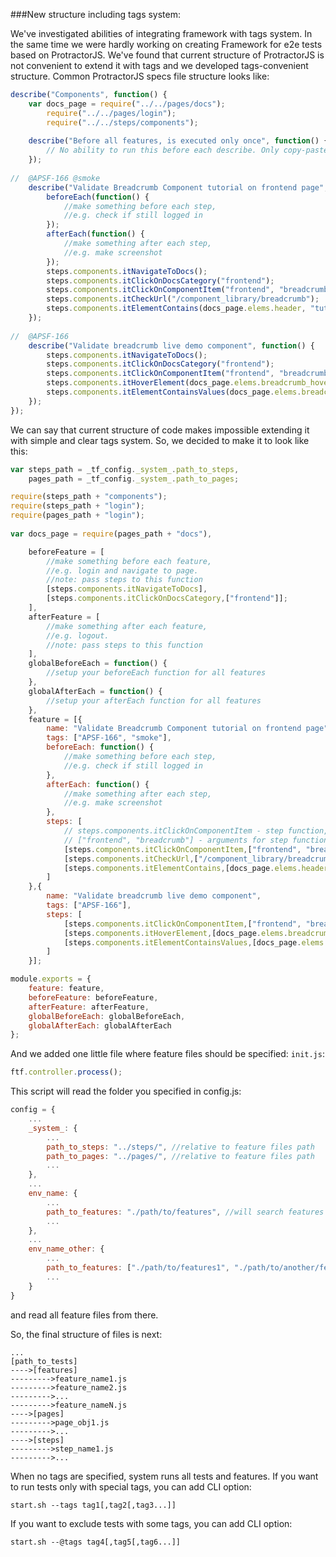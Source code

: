 ###New structure including tags system:

We've investigated abilities of integrating framework with tags system. In the same time we were hardly working on creating Framework for e2e tests based on ProtractorJS.
We've found that current structure of ProtractorJS is not convenient to extend it with tags and we developed tags-convenient structure.
Common ProtractorJS specs file structure looks like:

```js
describe("Components", function() {
    var docs_page = require("../../pages/docs");
        require("../../pages/login");
        require("../../steps/components");
    
    describe("Before all features, is executed only once", function() {
        // No ability to run this before each describe. Only copy-paste.
    });
    
//  @APSF-166 @smoke
    describe("Validate Breadcrumb Component tutorial on frontend page", function() {
        beforeEach(function() {
            //make something before each step,
            //e.g. check if still logged in
        });
        afterEach(function() {
            //make something after each step,
            //e.g. make screenshot
        });
        steps.components.itNavigateToDocs();
        steps.components.itClickOnDocsCategory("frontend");
        steps.components.itClickOnComponentItem("frontend", "breadcrumb");
        steps.components.itCheckUrl("/component_library/breadcrumb");
        steps.components.itElementContains(docs_page.elems.header, "tutorial header", docs_page.categories.frontend.components.breadcrumb.value);
    });
    
//  @APSF-166
    describe("Validate breadcrumb live demo component", function() {
        steps.components.itNavigateToDocs();
        steps.components.itClickOnDocsCategory("frontend");
        steps.components.itClickOnComponentItem("frontend", "breadcrumb");
        steps.components.itHoverElement(docs_page.elems.breadcrumb_hover_with_dropdown, "breadcrumb_hover_with_dropdown");
        steps.components.itElementContainsValues(docs_page.elems.breadcrumb_hover_dropdown, "breadcrumb_hover_dropdown", ["SUB LINK 1", "SUB LINK 2", "SUB LINK 3"]);
    });
});
```

We can say that current structure of code makes impossible extending it with simple and clear tags system. So, we decided to make it to look like this:

```js
var steps_path = _tf_config._system_.path_to_steps,
    pages_path = _tf_config._system_.path_to_pages;

require(steps_path + "components");
require(steps_path + "login");
require(pages_path + "login");
    
var docs_page = require(pages_path + "docs"),

    beforeFeature = [
        //make something before each feature,
        //e.g. login and navigate to page.
        //note: pass steps to this function
        [steps.components.itNavigateToDocs],
        [steps.components.itClickOnDocsCategory,["frontend"]];
    ],
    afterFeature = [
        //make something after each feature,
        //e.g. logout.
        //note: pass steps to this function
    ],
    globalBeforeEach = function() {
        //setup your beforeEach function for all features
    },
    globalAfterEach = function() {
        //setup your afterEach function for all features
    },
    feature = [{
        name: "Validate Breadcrumb Component tutorial on frontend page",
        tags: ["APSF-166", "smoke"],
        beforeEach: function() {
            //make something before each step,
            //e.g. check if still logged in
        },
        afterEach: function() {
            //make something after each step,
            //e.g. make screenshot
        },
        steps: [
            // steps.components.itClickOnComponentItem - step function,
            // ["frontend", "breadcrumb"] - arguments for step function
            [steps.components.itClickOnComponentItem,["frontend", "breadcrumb"]],
            [steps.components.itCheckUrl,["/component_library/breadcrumb"]],
            [steps.components.itElementContains,[docs_page.elems.header, "tutorial header", docs_page.categories.frontend.components.breadcrumb.value]]
        ]
    },{
        name: "Validate breadcrumb live demo component",
        tags: ["APSF-166"],
        steps: [
            [steps.components.itClickOnComponentItem,["frontend", "breadcrumb"]],
            [steps.components.itHoverElement,[docs_page.elems.breadcrumb_hover_with_dropdown, "breadcrumb_hover_with_dropdown"]],
            [steps.components.itElementContainsValues,[docs_page.elems.breadcrumb_hover_dropdown, "breadcrumb_hover_dropdown", ["SUB LINK 1", "SUB LINK 2", "SUB LINK 3"]]]
        ]
    }];

module.exports = {
    feature: feature,
    beforeFeature: beforeFeature,
    afterFeature: afterFeature,
    globalBeforeEach: globalBeforeEach,
    globalAfterEach: globalAfterEach
};
```

And we added one little file where feature files should be specified: `init.js`:

```js
ftf.controller.process();
```

This script will read the folder you specified in config.js:

```js
config = {
    ...
    _system_: {
        ...
        path_to_steps: "../steps/", //relative to feature files path
        path_to_pages: "../pages/", //relative to feature files path
        ...
    },
    ...
    env_name: {
        ...
        path_to_features: "./path/to/features", //will search features in folder path/to/features
        ...
    },
    ...
    env_name_other: {
        ...
        path_to_features: ["./path/to/features1", "./path/to/another/features"]
        ...
    }
}
```

and read all feature files from there.

So, the final structure of files is next:

```
...
[path_to_tests]
---->[features]
--------->feature_name1.js
--------->feature_name2.js
--------->...
--------->feature_nameN.js
---->[pages]
--------->page_obj1.js
--------->...
---->[steps]
--------->step_name1.js
--------->...
```
When no tags are specified, system runs all tests and features.
If you want to run tests only with special tags, you can add CLI option:

```Shell
start.sh --tags tag1[,tag2[,tag3...]]
```

If you want to exclude tests with some tags, you can add CLI option:

```Shell
start.sh --@tags tag4[,tag5[,tag6...]]
```
